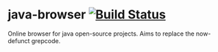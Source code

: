 # java-browser [![Build Status](https://ci.yawk.at/job/java-browser/badge/icon)](https://ci.yawk.at/job/java-browser/)

Online browser for java open-source projects. Aims to replace the now-defunct grepcode.